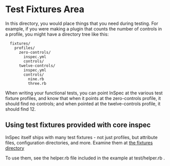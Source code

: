 # Test Fixtures Area

In this directory, you would place things that you need during testing.  For example, if you were making a plugin that counts the number of controls in a profile, you might have a directory tree like this:

```
  fixtures/
    profiles/
      zero-controls/
        inspec.yml
        controls/
      twelve-controls/
        inspec.yml
        controls/
          nine.rb
          three.rb
```

When writing your functional tests, you can point InSpec at the various test fixture profiles, and know that when it points at the zero-controls profile, it should find no controls; and when pointed at the twelve-controls profile, it should find 12.

## Using test fixtures provided with core inspec

InSpec itself ships with many test fixtures - not just profiles, but attribute files, configuration directories, and more.  Examine them at [the fixtures directory](https://github.com/inspec/inspec/tree/master/test/fixtures)

To use them, see the helper.rb file included in the example at test/helper.rb .

